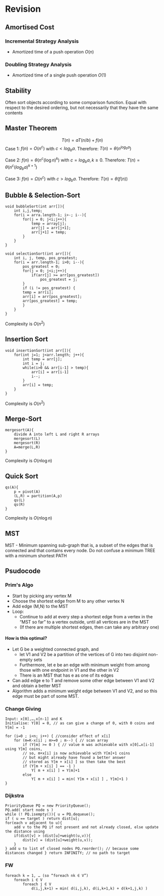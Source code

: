 # Revision

## Amortised Cost
### Incremental Strategy Analysis 
- Amortized time of a push operation $O(n)$
### Doubling Strategy Analysis
- Amortized time of a single push operation $O(1)$

## Stability
Often sort objects according to some comparison function. Equal with respect to the desired ordering, but not necessarily that they have the same contents
## Master Theorem
$$T(n) = aT(n/b)+f(n)$$
Case 1: $f(n)=O(n^c)$ with $c<log_ba$. Therefore: $T(n) = \theta(n^{log_ba})$ 

Case 2: $f(n)=\theta(n^c(\log n)^k)$ with $c=log_ba, k\ge0$. Therefore: $T(n) = \theta(n^c(log_ba)^{k+1})$ 

Case 3: $f(n)=\Omega(n^c)$ with $c>log_ba$. Therefore: $T(n) = \theta(f(n))$ 

## Bubble & Selection-Sort
```
void bubbleSort(int arr[]){
	int i,j,temp;
	for(i = arra.length-1; i>-; i--){
		for(j = 0; j<i;j++){
			temp = array[j];
			arr[j] = arr[j+1];
			arr[j+1] = temp;
		}
	}
}
```
```
void selectionSort(int arr[]){
	int i, j, temp, pos_greatest;
	for(i = arr.length-1; i>0; i--){
		pos_greatest = 0;
		for(j = 0; j<i;j++){
			if(arr[j] >= arr[pos_greatest])
				pos_greatest = j;
		}
		if (i != pos_greatest) {
		temp = arr[i];
		arr[i] = arr[pos_greatest];
		arr[pos_greatest] = temp;
		}
	}
}
```
Complexity is $O(n^2)$
## Insertion Sort
```
void insertionSort(int arr[]){
	for(int j=1; j<arr.length; j++){
		int temp = arr[j];
		int i = j;
		while(i>0 && arr[i-1] > temp){
			arr[i] = arr[i-1]
			i--;
		}
		arr[i] = temp;
	}
}
```
Complexity is $O(n^2)$

## Merge-Sort
```
mergesort(A){
	divide A into left L and right R arrays
	mergesort(L)
	mergesort(R)
	A=merge(L,R)
}
```
Complexity is $O(n\log n)$
## Quick Sort
```
qs(A){
	p = pivot(A)
	(L,R) = partition(A,p)
	qs(L)
	qs(R)
}
```
Complexity is $O(n\log n)$

## MST
MST - Minimum spanning sub-graph that is, a subset of the edges that is connected and that contains every node. Do not confuse a minimum TREE with a minimum shortest PATH

## Psudocode
### Prim's Algo
- Start by picking any vertex M 
- Choose the shortest edge from M to any other vertex N 
- Add edge (M,N) to the MST 
- Loop: 
	- Continue to add at every step a shortest edge from a vertex in the “MST so far” to a vertex outside, until all vertices are in the MST 
	- (If there are multiple shortest edges, then can take any arbitrary one)
#### How is this optimal?
- Let G be a weighted connected graph, and 
	- let V1 and V2 be a partition of the vertices of G into two disjoint non-empty sets
	- Furthermore, let e be an edge with minimum weight from among those with one endpoint in V1 and the other in V2
	- There is an MST that has e as one of its edges
- Can add edge e to T and remove some other edge between V1 and V2 and obtain a better MST
- Algorithm adds a minimum weight edge between V1 and V2, and so this edge must be part of some MST.

### Change Giving
```
Input: x[0],…,x[n-1] and K 
Initialise: Y[0] = 0, // as can give a change of 0, with 0 coins and Y[m] = -1 

for (i=0 ; i<n; i++) { //consider effect of x[i]
	for (m=K-x[i] ; m>=0 ; m--) { // scan array
		if (Y[m] >= 0 ) { // value m was achievable with x[0]…x[i-1] using Y[m] coins, 
		// so, m+x[i] is now achievable with Y[m]+1 coins 
		// but might already have found a better answer 
		// stored as Y[m + x[i] ] so then take the best 
		if (Y[m + x[i] ] == -1 ) 
			Y[ m + x[i] ] = Y[m]+1 
		else 
			Y[ m + x[i] ] = min( Y[m + x[i] ] , Y[m]+1 )
}
```
### Dijkstra
```
PriorityQueue PQ = new PriorityQueue(); 
PQ.add( start node s ) 
while (! PQ.isempty()){ u = PQ.dequeue(); 
if ( u == target ) return dist[u]; 
for(each v adjacent to u){ 
	add v to the PQ if not present and not already closed, else update the distance using 
	if(dist[v] > (dist[u]+weight(u,v)){ 
		dist[v] = (dist[u]+weight(u,v)); 
	} 
} add u to list of closed nodes PQ.reorder(); // because some distances changed } return INFINITY; // no path to target
```
### FW
```
foreach k = 1, … (so “foreach nk ∈ V”) 
	foreach i ∈ V 
		foreach j ∈ V 
			d(i,j,k+1) = min( d(i,j,k), d(i,k+1,k) + d(k+1,j,k) )
```
